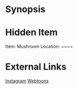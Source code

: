 # Synopsis


# Hidden Item
Item: Mushroom
Location: ~~~~

# External Links
[Instagram](https://www.instagram.com/p/B5yfNbcAoAj/)
[Webtoons]()